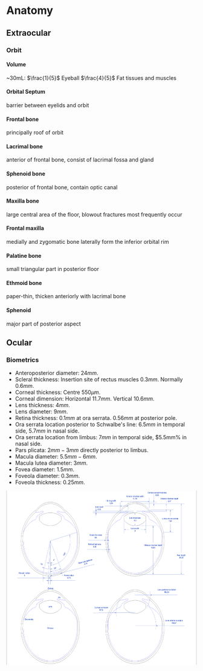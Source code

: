 


# Anatomy

## Extraocular

### Orbit 

#### Volume  
~30mL: $\frac{1}{5}$ Eyeball $\frac{4}{5}$ Fat tissues and muscles

#### Orbital Septum
barrier between eyelids and orbit

#### Frontal bone
principally roof of orbit

#### Lacrimal bone
anterior of frontal bone, consist of lacrimal fossa and gland

#### Sphenoid bone
posterior of frontal bone, contain optic canal

#### Maxilla bone
large central area of the floor, blowout fractures most frequently occur

#### Frontal maxilla
medially and zygomatic bone laterally form the inferior orbital rim

#### Palatine bone
small triangular part in posterior floor

#### Ethmoid bone
paper-thin, thicken anteriorly with lacrimal bone

#### Sphenoid
major part of posterior aspect

## Ocular

### Biometrics
* Anteroposterior diameter:  $24mm$.
* Scleral thickness: Insertion site of rectus muscles $0.3mm$. Normally $0.6mm$.
* Corneal thickness: Centre $550\mu m$.
* Corneal dimension: Horizontal $11.7mm$. Vertical $10.6mm$.
* Lens thickness: $4mm$.
* Lens diameter: $9mm$.
* Retina thickness: $0.1mm$ at ora serrata. $0.56mm$ at posterior pole.
* Ora serrata location posterior to Schwalbe's line: $6.5mm$ in temporal side, $5.7mm$ in nasal side.
* Ora serrata location from limbus: $7mm$ in temporal side, $5.5mm% in nasal side.
* Pars plicata: $2mm-3mm$ directly posterior to limbus.
* Macula diameter: $5.5mm-6mm$.
* Macula lutea diameter: $3mm$.
* Fovea diameter: $1.5mm$.
* Foveola diameter: $0.3mm$.
* Foveola thickness: $0.25mm$.

<img src="./source/dimension.png"  width="607" height="461"><br>